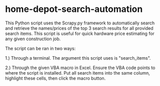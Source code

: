 # home-depot-search-automation
This Python script uses the Scrapy.py framework to automatically search and retrieve the names/prices of the top 3 search results for all provided search items. This script is useful for quick hardware price estimating for any given construction job.

The script can be ran in two ways:

1.) Through a terminal. The argument this script uses is "search_items".

2.) Through the given VBA macro in Excel. Ensure the VBA code points to where the script is installed. Put all search items into the same column, highlight these cells, then click the macro button.
